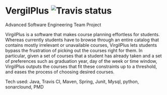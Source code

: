 # VergilPlus ![Travis status](https://travis-ci.com/pow25/vergilplus.svg?branch=master)

Advanced Software Engineering Team Project

VirgilPlus is a software that makes course planning effortless for students.  Whereas currently students have to browse through an entire catalog that contains mostly irrelevant or unavailable courses, VirgilPlus lets students bypass the frustration of picking out the courses right for them.  In particular, given a set of courses that a student has already taken and a set of preferences such as graduation year, day of the week or time window, VirgilPlus outputs the courses that fit these constraints up to a threshold, and eases the process of choosing desired courses.

Tech used: Java, Travis CI, Maven, Spring, Junit, Mysql, python, sonarclound, PMD
